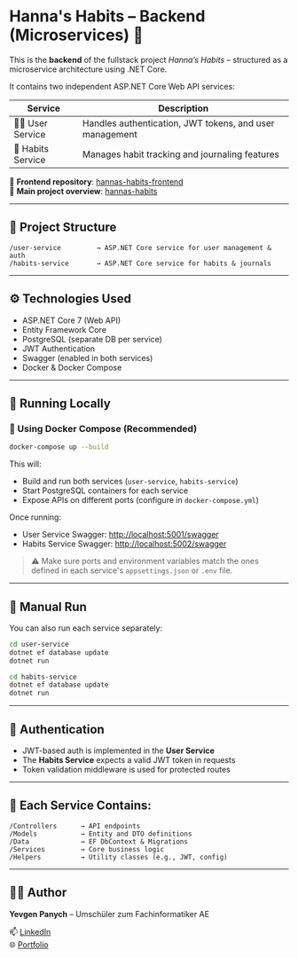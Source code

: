 
# Hanna's Habits – Backend (Microservices) 🧠

This is the **backend** of the fullstack project *Hanna’s Habits* – structured as a microservice architecture using .NET Core.

It contains two independent ASP.NET Core Web API services:

| Service           | Description                                          |
|------------------|------------------------------------------------------|
| 🧑‍💼 User Service     | Handles authentication, JWT tokens, and user management |
| 📘 Habits Service   | Manages habit tracking and journaling features     |

🔗 **Frontend repository**: [hannas-habits-frontend](https://github.com/iseaman89/hannas-habits-ui)  
🔗 **Main project overview**: [hannas-habits](https://github.com/iseaman89/hannas-habits)

---

## 🧱 Project Structure

```
/user-service         → ASP.NET Core service for user management & auth
/habits-service       → ASP.NET Core service for habits & journals
```

---

## ⚙️ Technologies Used

- ASP.NET Core 7 (Web API)
- Entity Framework Core
- PostgreSQL (separate DB per service)
- JWT Authentication
- Swagger (enabled in both services)
- Docker & Docker Compose

---

## 🚀 Running Locally

### 🐳 Using Docker Compose (Recommended)

```bash
docker-compose up --build
```

This will:
- Build and run both services (`user-service`, `habits-service`)
- Start PostgreSQL containers for each service
- Expose APIs on different ports (configure in `docker-compose.yml`)

Once running:

- User Service Swagger: [http://localhost:5001/swagger](http://localhost:5001/swagger)
- Habits Service Swagger: [http://localhost:5002/swagger](http://localhost:5002/swagger)

> ⚠️ Make sure ports and environment variables match the ones defined in each service's `appsettings.json` or `.env` file.

---

## 🧪 Manual Run

You can also run each service separately:

```bash
cd user-service
dotnet ef database update
dotnet run
```

```bash
cd habits-service
dotnet ef database update
dotnet run
```

---

## 🔐 Authentication

- JWT-based auth is implemented in the **User Service**
- The **Habits Service** expects a valid JWT token in requests
- Token validation middleware is used for protected routes

---

## 📁 Each Service Contains:

```
/Controllers      → API endpoints
/Models           → Entity and DTO definitions
/Data             → EF DbContext & Migrations
/Services         → Core business logic
/Helpers          → Utility classes (e.g., JWT, config)
```

---

## 🧑‍💻 Author

**Yevgen Panych** – Umschüler zum Fachinformatiker AE

📫 [LinkedIn](https://www.linkedin.com/in/yevgen-panych)  
🌐 [Portfolio](https://panych.site)
